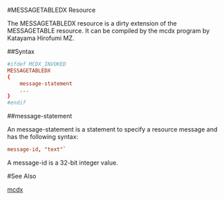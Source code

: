 #MESSAGETABLEDX Resource

The MESSAGETABLEDX resource is a dirty extension of the MESSAGETABLE resource. It can be compiled by the mcdx program by Katayama Hirofumi MZ.

##Syntax

```rc
#ifdef MCDX_INVOKED
MESSAGETABLEDX
{
    message-statement
    ...
}
#endif
```

##message-statement

An message-statement is a statement to specify a resource message and has the following syntax:

```rc
message-id, "text"`
```

A message-id is a 32-bit integer value.

#See Also

[mcdx](https://github.com/katahiromz/RisohEditor/tree/master/mcdx)
